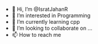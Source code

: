 - 👋 Hi, I’m @IsratJahanR
- 👀 I’m interested in Programming 
- 🌱 I’m currently learning cpp 
- 💞️ I’m looking to collaborate on ...
- 📫 How to reach me 

<!---
IsratJahanR/IsratJahanR is a ✨ special ✨ repository because its `README.md` (this file) appears on your GitHub profile.
You can click the Preview link to take a look at your changes.
--->
